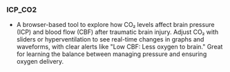 ### ICP_CO2
- A browser-based tool to explore how CO₂ levels affect brain pressure (ICP) and blood flow (CBF) after traumatic brain injury. Adjust CO₂ with sliders or hyperventilation to see real-time changes in graphs and waveforms, with clear alerts like "Low CBF: Less oxygen to brain." Great for learning the balance between managing pressure and ensuring oxygen delivery.
